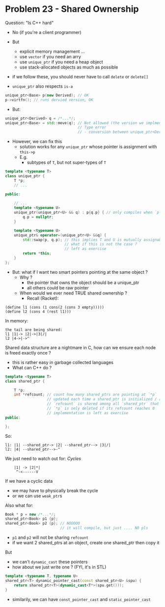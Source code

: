 # Problem 23 - Shared Ownership

Question: "Is C++ hard" 
- No (if you're a client programmer)
- But 
    - explicit memory management ...
    - use `vector` if you need an arry 
    - use `unique_ptr` if you need a heap object 
    - use stack-allocated objects as much as possible 
- if we follow these, you should never have to call `delete` or `delete[]` 

- `unique_ptr` also respects `is-a` 
``` C++
unique_ptr<Base> p(new Derived); // OK 
p->virtfn(); // runs dervied version, OK 
```
- But: 
``` C++
unique_ptr<Derived> q = /*...*/;
unique_ptr<Base> = std::move(q); // Not allowed (the version we implmented in class)
                                 // Type error
                                 // - conversion between unique_ptr<Derived> and unique_ptr<Base>
```

- However, we can fix this
    - solution works for any `unique_ptr` whose pointer is assignment with `this->p` 
    - E.g.
        - subtypes of `T`, but not super-types of `T` 

``` C++ 
template <typename T>
class unique_ptr {
    T *p;
    // ... 

public:
    
    // ... 
    template <typename U>
    unique_ptr(unique_ptr<U> && q) : p{q.p} { // only compiles when `p` is assignable from `q.p` 
        q.p = nullptr;
    }

    template <typename U>
    unique_ptr& operator=(unique_ptr<U> &&q) {
        std::swap(p, q.p); // this implies T and U is mutually assignable ? 
                           // what if this is not the case ?
                           // left as exercise 
        return *this;
    }
};
```



- But: what if I want two smart pointers pointing at the same object ? 
    - Why ? 
        - the pointer that owns the object should be a unique_ptr
        - all others could be raw pointer 
    - When would we ever need TRUE shared ownership ? 
        - Recall (Racket):

``` Racket 
(define l1 (cons (1 cons(2 (cons 3 empty)))))
(define l2 (cons 4 (rest l1)))
```

In memory: 
```
the tail are being shared: 
l1 |1|-> |2|->|3|/|
l2 |4->|->^
```


Shared data structure are a nightmare in C, how can we ensure each node is freed exactly once ? 
- this is rather easy in garbage collected languages 
- What can C++ do ? 

``` C++
template <typename T>
class shared_ptr {

    T *p;
    int *refcount; // count how many shared_ptrs are pointing at `*p` 
                   // updated each time a shared_ptr is initialized / assigned / destroyed 
                   // `refcount` is shared among all `shared_ptr` that point to `*p` 
                   // `*p` is only deleted if its refcount reaches 0 
                   // implementation is left as exercise
public: 

};
```

So:
``` 
l1: |1| --shared_ptr-> |2| --shared_ptr--> |3|/|
l2: |4| --shared_ptr-->-^
```


We just need to watch out for: *Cycles*

```
    |1| -> |2|*|
     ^-<------V

```

If we have a cyclic data 
- we may have to physically break the cycle 
- or we can use `weak_ptr`s 

Also what for:
``` C++
Book * p = new /*...*/; 
shared_ptr<Book> p1 {p};
shared_ptr<Book> p2 {p}; // NOOOOO 
                         // it will compile, but just .... NO pls 
```

- `p1` and `p2` will not be sharing `refcount` 
- if we want 2 shared_ptrs at an object, create one shared_ptr then copy it 



But 
- we can't `dynamic_cast` these pointers 
- how about we just write one ? (FYI, it's in STL)
``` C++
template <typename T, typename U>
shared_ptr<T> dynamic_pointer_cast(const shared_ptr<U> &spu) {
    return shared_ptr<T>(dynamic_cast<T*>(spu.get()));
}
```

- similarily, we can have `const_pointer_cast` and `static_pointer_cast` 




